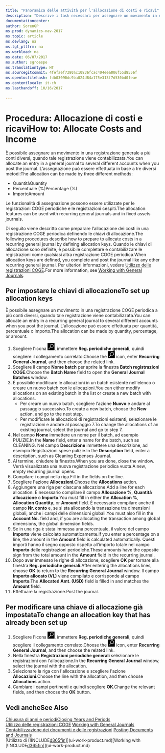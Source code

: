```yaml
---
title: "Panoramica delle attività per l'allocazione di costi e ricavi"
description: "Descrive i task necessari per assegnare un movimento in una registrazione COGE a più conti diversi, quando tale registrazione viene contabilizzata."
documentationcenter: 
author: SorenGP
ms.prod: dynamics-nav-2017
ms.topic: article
ms.devlang: na
ms.tgt_pltfrm: na
ms.workload: na
ms.date: 06/07/2017
ms.author: sgroespe
ms.translationtype: HT
ms.sourcegitcommit: 4fefaef7380ac10836fcac404eea006f55d8556f
ms.openlocfilehash: fdb03090dc9ba024d84a175e313f7d530bd0feae
ms.contentlocale: it-ch
ms.lasthandoff: 10/16/2017

---
```

# <a name="how-to-allocate-costs-and-income"></a><span data-ttu-id="ebe7b-103">Procedura: Allocazione di costi e ricavi</span><span class="sxs-lookup"><span data-stu-id="ebe7b-103">How to: Allocate Costs and Income</span></span>
<span data-ttu-id="ebe7b-104">È possibile assegnare un movimento in una registrazione generale a più conti diversi, quando tale registrazione viene contabilizzata.</span><span class="sxs-lookup"><span data-stu-id="ebe7b-104">You can allocate an entry in a general journal to several different accounts when you post the journal.</span></span> <span data-ttu-id="ebe7b-105">L'assegnazione può essere effettuata in base a tre diversi metodi:</span><span class="sxs-lookup"><span data-stu-id="ebe7b-105">The allocation can be made by three different methods:</span></span>

* <span data-ttu-id="ebe7b-106">Quantità</span><span class="sxs-lookup"><span data-stu-id="ebe7b-106">Quantity</span></span>
* <span data-ttu-id="ebe7b-107">Percentuale (%)</span><span class="sxs-lookup"><span data-stu-id="ebe7b-107">Percentage (%)</span></span>
* <span data-ttu-id="ebe7b-108">Importo</span><span class="sxs-lookup"><span data-stu-id="ebe7b-108">Amount</span></span>

<span data-ttu-id="ebe7b-109">Le funzionalità di assegnazione possono essere utilizzate per le registrazioni COGE periodiche e le registrazioni cespiti.</span><span class="sxs-lookup"><span data-stu-id="ebe7b-109">The allocation features can be used with recurring general journals and in fixed assets journals.</span></span>
<!--You can also distribute the cost or revenue of a line to an intercompany partner when you post a sales or purchase document. When you post the document, a line will be posted in your general journal, and a corresponding line will be created in the intercompany outbox.-->

<span data-ttu-id="ebe7b-110">Di seguito viene descritto come preparare l'allocazione dei costi in una registrazione COGE periodica definendo le chiavi di allocazione.</span><span class="sxs-lookup"><span data-stu-id="ebe7b-110">The following procedures describe how to prepare to allocate costs in a recurring general journal by defining allocation keys.</span></span> <span data-ttu-id="ebe7b-111">Quando le chiavi di allocazione sono definite, è possibile completare e contabilizzare le registrazioni come qualsiasi altra registrazione COGE periodica.</span><span class="sxs-lookup"><span data-stu-id="ebe7b-111">When allocation keys are defined, you complete and post the journal like any other recurring general journal.</span></span> <span data-ttu-id="ebe7b-112">Per ulteriori informazioni, vedere [Utilizzo delle registrazioni COGE](ui-work-general-journals.md).</span><span class="sxs-lookup"><span data-stu-id="ebe7b-112">For more information, see [Working with General Journals](ui-work-general-journals.md).</span></span>

## <a name="to-set-up-allocation-keys"></a><span data-ttu-id="ebe7b-113">Per impostare le chiavi di allocazione</span><span class="sxs-lookup"><span data-stu-id="ebe7b-113">To set up allocation keys</span></span>
<span data-ttu-id="ebe7b-114">È possibile assegnare un movimento in una registrazione COGE periodica a più conti diversi, quando tale registrazione viene contabilizzata.</span><span class="sxs-lookup"><span data-stu-id="ebe7b-114">You can allocate an entry in a recurring general journal to several different accounts when you post the journal.</span></span> <span data-ttu-id="ebe7b-115">L'allocazione può essere effettuata per quantità, percentuale o importo.</span><span class="sxs-lookup"><span data-stu-id="ebe7b-115">The allocation can be made by quantity, percentage, or amount.</span></span>
1. <span data-ttu-id="ebe7b-116">Scegliere l'icona ![Cerca pagina o report](media/ui-search/search_small.png "icona Cerca pagina o report"), immettere **Reg. periodiche generali**, quindi scegliere il collegamento correlato.</span><span class="sxs-lookup"><span data-stu-id="ebe7b-116">Choose the ![Search for Page or Report](media/ui-search/search_small.png "Search for Page or Report icon") icon, enter **Recurring General Journal**, and then choose the related link.</span></span>
2. <span data-ttu-id="ebe7b-117">Scegliere il campo **Nome batch** per aprire la finestra **Batch registrazioni COGE**.</span><span class="sxs-lookup"><span data-stu-id="ebe7b-117">Choose the **Batch Name** field to open the **General Journal Batches** window.</span></span>
3. <span data-ttu-id="ebe7b-118">È possibile modificare le allocazioni in un batch esistente nell'elenco o creare un nuovo batch con le allocazioni.</span><span class="sxs-lookup"><span data-stu-id="ebe7b-118">You can either modify allocations on an existing batch in the list or create a new batch with allocations.</span></span>
   * <span data-ttu-id="ebe7b-119">Per creare un nuovo batch, scegliere l'azione **Nuovo** e andare al passaggio successivo.</span><span class="sxs-lookup"><span data-stu-id="ebe7b-119">To create a new batch, choose the **New** action, and go to the next step.</span></span>
   * <span data-ttu-id="ebe7b-120">Per modificare le allocazioni di registrazioni esistenti, selezionare le registrazioni e andare al passaggio 7.</span><span class="sxs-lookup"><span data-stu-id="ebe7b-120">To change the allocations of an existing journal, select the journal and go to step 7.</span></span>    
4. <span data-ttu-id="ebe7b-121">Nel campo **Nome** immettere un nome per il batch, ad esempio PULIZIE.</span><span class="sxs-lookup"><span data-stu-id="ebe7b-121">In the **Name** field, enter a name for the batch, such as CLEANING.</span></span> <span data-ttu-id="ebe7b-122">Nel campo **Descrizione** immettere una descrizione, ad esempio Registrazioni spese pulizie.</span><span class="sxs-lookup"><span data-stu-id="ebe7b-122">In the **Description** field, enter a description, such as Cleaning Expenses Journal.</span></span>
5. <span data-ttu-id="ebe7b-123">Al termine, chiudere la finestra.</span><span class="sxs-lookup"><span data-stu-id="ebe7b-123">When you are done, close the window.</span></span> <span data-ttu-id="ebe7b-124">Verrà visualizzata una nuova registrazione periodica vuota.</span><span class="sxs-lookup"><span data-stu-id="ebe7b-124">A new, empty recurring journal opens.</span></span>
6. <span data-ttu-id="ebe7b-125">Compilare i campi nella riga.</span><span class="sxs-lookup"><span data-stu-id="ebe7b-125">Fill in the fields on the line.</span></span>
7. <span data-ttu-id="ebe7b-126">Scegliere l'azione **Allocazioni**.</span><span class="sxs-lookup"><span data-stu-id="ebe7b-126">Choose the **Allocations** action.</span></span>
8. <span data-ttu-id="ebe7b-127">Aggiungere una riga per ciascuna allocazione.</span><span class="sxs-lookup"><span data-stu-id="ebe7b-127">Add a line for each allocation.</span></span> <span data-ttu-id="ebe7b-128">È necessario compilare il campo **Allocazione %**, **Quantità allocazione** o **Importo**.</span><span class="sxs-lookup"><span data-stu-id="ebe7b-128">You must fill in either the **Allocation %**, **Allocation Quantity**, or **Amount** field.</span></span> <span data-ttu-id="ebe7b-129">È necessario compilare anche il campo **Nr. conto** e, se si sta allocando la transazione tra dimensioni globali, anche i campi delle dimensioni globali.</span><span class="sxs-lookup"><span data-stu-id="ebe7b-129">You must also fill in the **Account No.** field and, if you are allocating the transaction among global dimensions, the global dimension fields.</span></span>
9. <span data-ttu-id="ebe7b-130">Se in una riga è stata immessa una percentuale, il valore del campo **Importo** viene calcolato automaticamente.</span><span class="sxs-lookup"><span data-stu-id="ebe7b-130">If you enter a percentage on a line, the amount in the **Amount** field is calculated automatically.</span></span> <span data-ttu-id="ebe7b-131">Questi importi hanno il segno opposto rispetto all'importo totale nel campo **Importo** delle registrazioni periodiche.</span><span class="sxs-lookup"><span data-stu-id="ebe7b-131">These amounts have the opposite sign from the total amount in the **Amount** field in the recurring journal.</span></span>
10. <span data-ttu-id="ebe7b-132">Dopo aver immesso le righe di allocazione, scegliere **OK** per tornare alla finestra **Reg. periodiche generali**.</span><span class="sxs-lookup"><span data-stu-id="ebe7b-132">After entering the allocations lines, choose **OK** to return to the **Recurring General Journal** window.</span></span> <span data-ttu-id="ebe7b-133">Il campo **Importo allocato (VL)** viene compilato e corrisponde al campo **Importo**.</span><span class="sxs-lookup"><span data-stu-id="ebe7b-133">The **Allocated Amt. (USD)** field is filled in and matches the **Amount** field.</span></span>
11. <span data-ttu-id="ebe7b-134">Effettuare la registrazione.</span><span class="sxs-lookup"><span data-stu-id="ebe7b-134">Post the journal.</span></span>

## <a name="to-change-an-allocation-key-that-has-already-been-set-up"></a><span data-ttu-id="ebe7b-135">Per modificare una chiave di allocazione già impostata</span><span class="sxs-lookup"><span data-stu-id="ebe7b-135">To change an allocation key that has already been set up</span></span>
1. <span data-ttu-id="ebe7b-136">Scegliere l'icona ![Cerca pagina o report](media/ui-search/search_small.png "icona Cerca pagina o report"), immettere **Reg. periodiche generali**, quindi scegliere il collegamento correlato.</span><span class="sxs-lookup"><span data-stu-id="ebe7b-136">Choose the ![Search for Page or Report](media/ui-search/search_small.png "Search for Page or Report icon") icon, enter **Recurring General Journal**, and then choose the related link.</span></span>
2. <span data-ttu-id="ebe7b-137">Nella finestra **Registrazioni periodiche generali** selezionare le registrazioni con l'allocazione.</span><span class="sxs-lookup"><span data-stu-id="ebe7b-137">In the **Recurring General Journal** window, select the journal with the allocation.</span></span>
3. <span data-ttu-id="ebe7b-138">Selezionare la riga con l'allocazione e scegliere l'azione **Allocazioni**.</span><span class="sxs-lookup"><span data-stu-id="ebe7b-138">Choose the line with the allocation, and then choose **Allocations** action.</span></span>
4. <span data-ttu-id="ebe7b-139">Cambiare i campi pertinenti e quindi scegliere **OK**.</span><span class="sxs-lookup"><span data-stu-id="ebe7b-139">Change the relevant fields, and then choose the **OK** button.</span></span>

## <a name="see-also"></a><span data-ttu-id="ebe7b-140">Vedi anche</span><span class="sxs-lookup"><span data-stu-id="ebe7b-140">See Also</span></span>
[<span data-ttu-id="ebe7b-141">Chiusura di anni e periodi</span><span class="sxs-lookup"><span data-stu-id="ebe7b-141">Closing Years and Periods</span></span>](year-close-years-periods.md)  
<span data-ttu-id="ebe7b-142">[Utilizzo delle registrazioni COGE](ui-work-general-journals.md)  </span><span class="sxs-lookup"><span data-stu-id="ebe7b-142">[Working with General Journals](ui-work-general-journals.md)  </span></span>  
<span data-ttu-id="ebe7b-143">[Contabilizzazione dei documenti e delle registrazioni](ui-post-documents-journals.md)  </span><span class="sxs-lookup"><span data-stu-id="ebe7b-143">[Posting Documents and Journals](ui-post-documents-journals.md)  </span></span>  
<span data-ttu-id="ebe7b-144">[Utilizzo di [!INCLUDE[d365fin](includes/d365fin_md.md)]](ui-work-product.md)</span><span class="sxs-lookup"><span data-stu-id="ebe7b-144">[Working with [!INCLUDE[d365fin](includes/d365fin_md.md)]](ui-work-product.md)</span></span>

